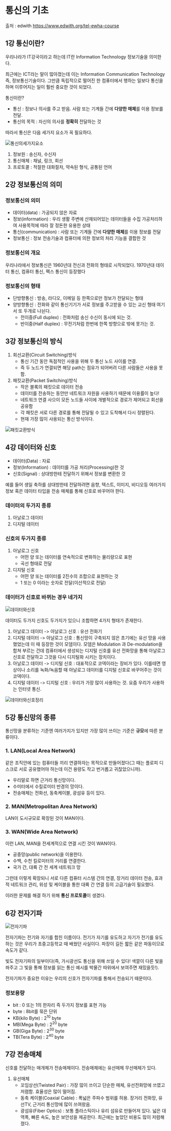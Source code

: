 # 통신의 기초
출처 : edwith https://www.edwith.org/tel-ewha-course

## 1강 통신이란?
우리나라가 IT강국이라고 하는데 IT란 Information Technology 정보기술을 의미한다. 

최근에는 ICT라는 말이 많아졌는데 이는 Information Communication Technology 즉, 정보통신기술이다. 그만큼 독립적으로 떨어진 한 컴퓨터에서 행하는 일보다 통신을 하며 이루어지는 일이 훨씬 중요한 것이 되었다.

통신이란?
- 통신 : 정보나 의사를 주고 받음. 사람 또는 기계들 간에 **다양한 매체**를 이용 정보를 전달.
- 통신의 목적 : 자신의 의사를 **정확히** 전달하는 것

따라서 통신은 다음 세가지 요소가 꼭 필요하다.

![통신의세가지요소](통신의세가지요소.JPG)

1. 정보원 : 송신자, 수신자
2. 통신매체 : 채널, 링크, 회선
3. 프로토콜 : 적절한 대화절차, 약속된 형식, 공통된 언어
## 2강 정보통신의 의미
### 정보통신의 의미
- 데이터(data) : 가공되지 않은 자료
- 정보(information) : 우리 생활 주변에 산재되어있는 데이터들을 수집 가공처리하여 사용목적에 따라 잘 정돈한 유용한 상태
- 통신(communication) : 사람 또는 기계들 간에 **다양한 매체**를 이용 정보를 전달
- 정보통신 : 정보 전송기술과 컴퓨터에 의한 정보의 처리 기능을 결합한 것
### 정보통신의 개요
우리나라에서 정보통신은 1960년대 전신과 전화의 형태로 시작되었다. 1970년대 데이터 통신, 컴퓨터 통신, 팩스 통신이 등장했다

### 정보통신의 형태
- 단방향통신 : 방송, 라디오, 이메일 등 한쪽으로만 정보가 전달되는 형태
- 양방향통신 : 전화와 같이 통신기기가 서로 정보를 주고받을 수 있는 교신 형태 여기서 또 두개로 나뉜다.
  - 전이중(Full duplex) : 전화처럼 송신 수신이 동시에 되는 것.
  - 반이중(Half duplex) : 무전기처럼 한번에 한쪽 방향으로 밖에 못가는 것.

## 3강 정보통신의 방식

1. 회선교환(Circuit Switching)방식
    - 통신 기간 동안 독점적인 사용을 위해 두 통신 노드 사이를 연결.
    - 즉 두 노드가 연결되면 해당 path는 점유가 되어버려 다른 사람들은 사용을 못함.
2. 패킷교환(Packet Switching)방식
    - 작은 블록의 패킷으로 데이터 전송
    - 데이터를 전송하는 동안만 네트워크 자원을 사용하기 때문에 이용률이 높다!
    - 네트워크 연결 사으이 모든 노드들 사이에 개별적으로 경로가 제어되고 회선을 공유함
    - 각 패킷은 서로 다른 경로를 통해 전달될 수 있고 도착해서 다시 정렬된다.
    - 현재 가장 많이 사용되는 통신 방식이다.

![패킷교환방식](패킷교환방식.JPG)

## 4강 데이터와 신호

- 데이터(Data) : 자료
- 정보(Information) : 데이터를 가공 처리(Processing)한 것
- 신호(Signal) : 상대방한테 전달하기 위해서 정보를 변환한 것  

예를 들어 생일 축하를 상대방한테 전달하려면 음향, 텍스트, 이미지, 비디오등 여러가지 정보 혹은 데이터 타입을 전송 매체를 통해 신호로 바꾸어야 한다.

### 데이터의 두가지 종류
1. 아날로그 데이터
2. 디지털 데이터

### 신호의 두가지 종류
1. 아날로그 신호
    - 어떤 양 또는 데이터를 연속적으로 변화하는 물리량으로 표현
    - 곡선 형태로 전달
2. 디지털 신호
    - 어떤 양 또는 데이터를 2진수의 조합으로 표현하는 것
    - 1 또는 0 이라는 숫자로 전달(이산적으로 전달)

### 데이터가 신호로 바뀌는 경우 네가지
![데이터와신호](데이터와신호.JPG)

데이터도 두가지 신호도 두가지가 있으니 조합하면 4가지 형태가 존재한다.
1. 아날로그 데이터 -> 아날로그 신호 : 유선 전화기
2. 디지털 데이터 -> 아날로그 신호 : 통신망이 구축되지 않은 초기에는 유선 망을 사용 했었는데 이 때 등장한 것이 모뎀이다. 모뎀은 Modulation 과 De-modulation을 합쳐 부르는 건데 컴퓨터에서 생성되는 디지털 신호를 유선 전화망을 통해 아날로그 신호로 전달하고 그것을 다시 디지털화 시키는 장치이다.
3. 아날로그 데이터 -> 디지털 신호 : 대표적으로 코덱이라는 장비가 있다. 이를테면 영상이나 소리를 녹화/녹음할 때 아날로그 데이터를 디지털 신호로 바꾸어주는 것이 코덱이다.
4. 디지털 데이터 -> 디지털 신호 : 우리가 가장 많이 사용하는 것. 요즘 우리가 사용하는 인터넷 통신.

![데이터와신호정리](데이터와신호정리.JPG)

## 5강 통신망의 종류
통신망을 분류하는 기준엔 여러가지가 있지만 가장 많이 쓰이는 기준은 **규모**에 따른 분류이다.
### 1. LAN(Local Area Network)
같은 조직안에 있는 컴퓨터들 끼리 연결하자는 목적으로 만들어졌다(그 때는 플로피 디스크로 서로 공유했어야 하는데 이건 용량도 작고 번거롭고 귀찮았으니까).
- 우리말로 하면 근거리 통신망이다.
- 수미터에서 수킬로미터 반경의 망이다.
- 전송매체는 전화선, 동축케이블, 광섬유 등이 있다.
### 2. MAN(Metropolitan Area Network)
LAN이 도시규모로 확장된 것이 MAN이다.
### 3. WAN(Wide Area Network)
이런 LAN, MAN을 전세계적으로 연결 시킨 것이 WAN이다.
- 공중망(public network)을 이용한다.
- 수백, 수천 킬로미터의 거리를 연결한다.
- 국가 간, 대륙 간 전 세계 네트워크 망

그런데 이렇게 확장되니 서로 다른 컴퓨터 시스템 간의 연결, 장거리 데이터 전송, 효과적 네트워크 관리, 위성 및 케이블을 통한 대륙 간 연결 등의 고급기술이 필요했다.

이러한 문제를 해결 하기 위해 **통신 프로토콜**이 생겼다.

## 6강 전자기파
![전자기파](전자기파.JPG)

전자기파는 전기와 자기를 합친 이름이다. 전기가 자기를 유도하고 자기가 전기를 유도하는 것은 우리가 초중고등학교 때 배웠던 사실이다. 파장이 길든 짧든 같은 파동이므로 속도가 같다.

빛도 전자기파의 일부이다(즉, 가시광선도 통신을 위해 쓰일 수 있다! 색깔이 다른 빛을 쏴주고 그 빛을 통해 정보를 읽는 통신 예시를 박물간 따위에서 보여주면 재밌을듯!).

전자기파가 중요한 이유는 우리의 신호가 전자기파를 통해서 전송되기 때문이다.

### 정보용량
- bit : 0 또는 1의 한자리 즉 두가지 정보를 표현 가능
- byte : 8bit를 묶은 단위
- KB(kilo Byte) : 2<sup>10</sup> byte
- MB(Mega Byte) : 2<sup>20</sup> byte
- GB(Giga Byte) : 2<sup>30</sup> byte
- TB(Tera Byte) : 2<sup>40</sup> byte

## 7강 전송매체
신호를 전달하는 매개체가 전송매체이다. 전송매체에는 유선매체 무선매체가 있다.
1. 유선매체
    - 꼬임상선(Twisted Pair) : 가장 많이 쓰이고 단순한 매체, 유선전화망에 쓰였고 저렴함. 효율성은 많이 떨어짐.
    - 동축 케이블(Coaxial Cable) : 폭넓은 주파수 범위를 허용. 장거리 전화망, 유선TV, 근거리 통신망에 많이 쓰여왔음.
    - 광섬유(Fiber Optics) : 보통 플라스틱이나 유리 섬유로 만들어져 있다. 넓은 대역폭, 빠른 속도, 높은 보안성을 제공한다. 최근에는 높았던 비용도 많이 저렴해졌다. 
